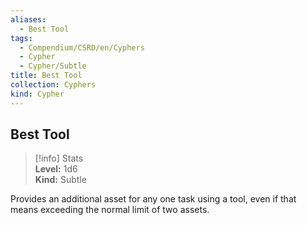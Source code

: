 ```yaml
---
aliases:
  - Best Tool
tags:
  - Compendium/CSRD/en/Cyphers
  - Cypher
  - Cypher/Subtle
title: Best Tool
collection: Cyphers
kind: Cypher
---
```

## Best Tool  
>[!info] Stats  
> **Level:** 1d6  
> **Kind:** Subtle
  
Provides an additional asset for any one task using a tool, even if that means exceeding the normal limit of two assets.